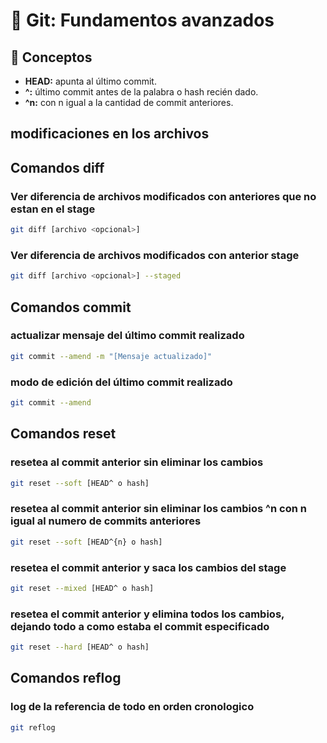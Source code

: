 # 📌 Git: Fundamentos avanzados

## 🧩 Conceptos

- **HEAD:** apunta al último commit.
- **^:** último commit antes de la palabra o hash recién dado.
- **^n:** con n igual a la cantidad de commit anteriores.

##  modificaciones en los archivos

## Comandos diff

### Ver diferencia de archivos modificados con anteriores que no estan en el stage
```bash
git diff [archivo <opcional>]
```

### Ver diferencia de archivos modificados con anterior stage
```bash
git diff [archivo <opcional>] --staged
```

## Comandos commit

### actualizar mensaje del último commit realizado
```bash
git commit --amend -m "[Mensaje actualizado]"
```

### modo de edición del último commit realizado
```bash
git commit --amend
```

## Comandos reset

### resetea al commit anterior sin eliminar los cambios
```bash
git reset --soft [HEAD^ o hash]
```

### resetea al commit anterior sin eliminar los cambios ^n con n igual al numero de commits anteriores
```bash
git reset --soft [HEAD^{n} o hash]
```

### resetea el commit anterior y saca los cambios del stage
```bash
git reset --mixed [HEAD^ o hash]
```

### resetea el commit anterior y elimina todos los cambios, dejando todo a como estaba el commit especificado
```bash
git reset --hard [HEAD^ o hash]
```

## Comandos reflog

### log de la referencia de todo en orden cronologico
```bash
git reflog
```